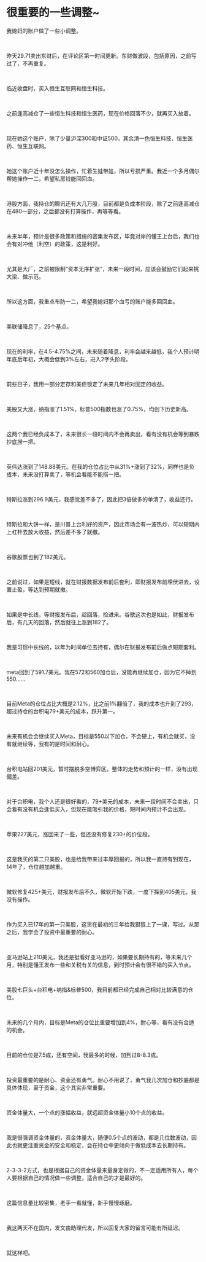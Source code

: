 # 很重要的一些调整~

<p style="visibility: visible;">我媳妇的账户做了一些小调整。</p><p style="visibility: visible;"><br style="visibility: visible;"></p><p style="visibility: visible;">昨天29.71卖出东财后，在评论区第一时间更新。东财做波段，包括原因，之前写过了，不再重复。</p><p style="visibility: visible;"><br style="visibility: visible;"></p><p style="visibility: visible;">临近收盘时，买入恒生互联网和恒生科技。</p><p style="visibility: visible;"><br style="visibility: visible;"></p><p style="visibility: visible;">之前逢高减仓了一些恒生科技和恒生医药，现在价格回落不少，就再买入放着。</p><p style="visibility: visible;"><br style="visibility: visible;"></p><p style="visibility: visible;">现在她这个账户，除了少量沪深300和中证500，其余清一色恒生科技、恒生医药、恒生互联网。</p><p style="visibility: visible;"><br style="visibility: visible;"></p><p style="visibility: visible;">她这个账户近十年没怎么操作，忙着生娃带娃，所以亏损严重。我近一个多月偶尔帮她操作一二，希望私房钱能回回血。</p><p style="visibility: visible;"><br style="visibility: visible;"></p><p style="visibility: visible;">港股方面，我持仓的腾讯还有大几万股，目前都是负成本阶段，除了之前逢高减仓在480一部分，之后都没有打算操作，再等等看。</p><p style="visibility: visible;"><br style="visibility: visible;"></p><p style="visibility: visible;">未来半年，预计是很多政策和措施的密集发布区，毕竟对岸的懂王上台后，我们也会有对冲他（利空）的政策，这是利好。</p><p style="visibility: visible;"><br style="visibility: visible;"></p><p style="visibility: visible;">尤其是大厂，之前被限制“资本无序扩张”，未来一段时间，应该会鼓励它们起来挑大梁、做示范。</p><p style="visibility: visible;"><br style="visibility: visible;"></p><p style="visibility: visible;">所以这方面，我重点布防一二，希望我媳妇那个血亏的账户能多回回血。</p><p style="visibility: visible;"><br style="visibility: visible;"></p><p style="visibility: visible;">美联储降息了，25个基点。</p><p style="visibility: visible;"><br style="visibility: visible;"></p><p style="visibility: visible;">现在的利率，在4.5-4.75%之间，未来随着降息，利率会越来越低，我个人预计明年底后年初，大概会低到3%左右，进入2字头阶段。</p><p style="visibility: visible;"><br style="visibility: visible;"></p><p style="visibility: visible;">前些日子，我用一部分定存和美债锁定了未来几年相对固定的收益。</p><p style="visibility: visible;"><br style="visibility: visible;"></p><p style="visibility: visible;">美股又大涨，纳指涨了1.51%，标普500指数也涨了0.75%，均创下历史新高。</p><p style="visibility: visible;"><br style="visibility: visible;"></p><p style="visibility: visible;">这两个我已经负成本了，未来很长一段时间内不会再卖出，看有没有机会等到暴跌抄底捞一把。</p><p style="visibility: visible;"><br style="visibility: visible;"></p><p style="visibility: visible;">英伟达涨到了148.88美元。在我的仓位占比中从31%+涨到了32%，同样也是负成本，未来没打算卖了，等机会看能不能捞一把。</p><p style="visibility: visible;"><br style="visibility: visible;"></p><p>特斯拉涨到296.9美元，我感觉差不多了，因此把3倍做多的单清了，收益还行。</p><p><br></p><p>特斯拉和大饼一样，是川普上台利好的资产，因此市场会有一波热炒，可以短期内上杠杆去放大收益，然后差不多了就撤。</p><p><br></p><p>谷歌股票也到了182美元。</p><p><br></p><p>之前说过，如果是短线，就在财报数据发布前后套利，即财报发布前埋伏进去，设置止盈，等达到预期就撤。</p><p><br></p><p>如果是中长线，等财报发布后，趁回落，捡进来。谷歌这次也是如此，财报发布后，有几天的回落，然后就往上涨到182了。</p><p><br></p><p>我是习惯中长线的，以年为时间单位去持有，偶尔在财报发布前后做点短期套利。</p><p><br></p><p>meta回到了591.7美元。我在572和560加仓后，没能再继续加仓，因为它不掉到550……</p><p><br></p><p>目前Meta的仓位占比大概是2.12%，比之前1%翻倍了，我的成本也升到了293，超过持仓的台积电79+美元的成本，跃升第一。</p><p><br></p><p>未来有机会会继续买入Meta，目标是550以下加仓，不会硬上，有机会就买，没有就继续等，我有的是时间和耐心。</p><p><br></p><p>台积电站回201美元，暂时摆脱多空博弈区。整体的走势和预计的一样，没有出现偏差。</p><p><br></p><p>对于台积电，我个人还是很好看的，79+美元的成本，未来一段时间不会卖出，只会看有没有机会逢低买入，但现在能吸引我的价格，短时间内预计不会出现。</p><p><br></p><p>苹果227美元，涨回来了一些，但还没有修复230+的价位段。</p><p><br></p><p>这是我买的第二只美股，也是给我带来过丰厚回报的，所以我一直持有到现在，14年了，仓位越加越重。</p><p><br></p><p>微软修复425+美元，财报发布后不久，微软开始下跌，一度下探到405美元，我没有操作。</p><p><br></p><p>作为买入已17年的第一只美股，这货在最初的三年给我狠狠上了一课，写过。从那之后，我学会了投资中最重要的耐心。</p><p><br></p><p>亚马逊站上210美元，我还是挺看好亚马逊的，如果要长期持有的，等未来几个月，特别是懂王发布一些和关税有关的信息，到时预计会有很不错的买入节点。</p><p><br></p><p>美股七巨头+台积电+纳指&amp;标普500，我目前都已经完成自己相对比较满意的仓位。</p><p><br></p><p>未来的几个月内，目标是Meta的仓位比重要增加到4%，耐心等，看有没有合适的机会。</p><p><br></p><p>目前的仓位是7.5成，还有空间，我最多的时候，加到过8-8.3成。</p><p><br></p><p>投资最重要的是耐心、资金还有勇气。耐心不用说了，勇气我几次加仓和抄底都是具体体现，至于资金，这个其实非常重要。</p><p><br></p><p>资金体量大，一个点的涨幅收益，就远超资金体量小10个点的收益。</p><p><br></p><p>我是很强调资金体量的，资金体量大，随便0.5个点的波动，都是几位数波动，因此也就更注重资金的安全和稳定，会在持仓中更倾向于做低成本去长期持有。</p><p><br></p><p>2-3-3-2方式，也是根据自己的资金体量来量身定做的，不一定适用所有人，每个人要根据自己的情况做一些调整，适合自己的才是最好的。</p><p><br></p><p>这篇信息量比较密集，老手一看就懂，新手慢慢琢磨。</p><p><br></p><p>我这两天不在国内，发文由助理代发，所以回复大家的留言可能有所延迟。</p><p><br></p><p>就这样吧。</p><p style="display: none;"><mp-style-type data-value="10000"></mp-style-type></p>